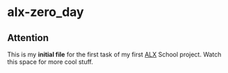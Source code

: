 # alx-zero_day
## Attention
This is my **initial file** for the first task of my first [ALX](http://alx.app "Title") School project. Watch this space for more cool stuff.